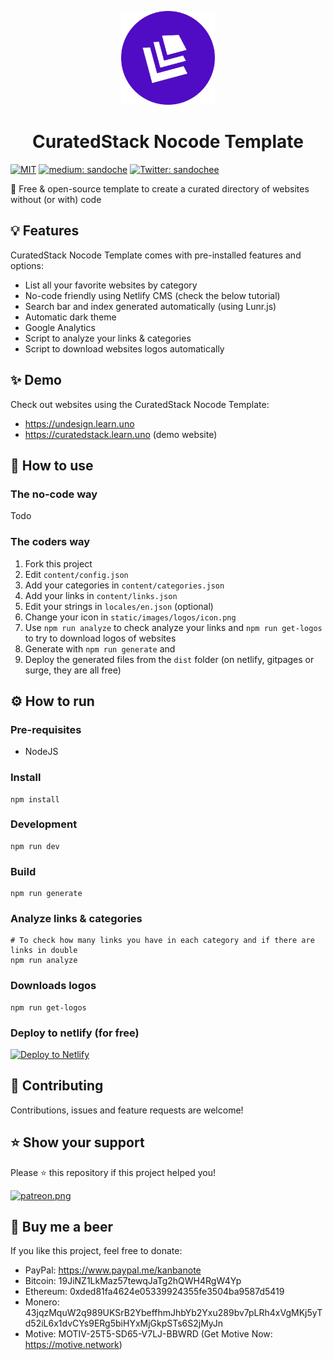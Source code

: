 <p align="center">
  <img src="/static/images/logos/icon.png" width="150">
</p>
<h1 align="center">CuratedStack Nocode Template</h1>
<p>
  <a href="/LICENSE"><img src="https://img.shields.io/github/license/mashape/apistatus.svg" alt="MIT"></a>
  <a href="https://medium.com/@sandoche" target="_blank"><img src="https://badgen.net/badge/icon/medium?icon=medium&label" alt="medium: sandoche"></a>
  <a href="https://twitter.com/sandochee">
    <img alt="Twitter: sandochee" src="https://img.shields.io/twitter/follow/sandochee.svg?style=social" target="_blank" />
  </a>
</p>

📑 Free & open-source template to create a curated directory of websites without (or with) code

## 💡 Features
CuratedStack Nocode Template comes with pre-installed features and options:
- List all your favorite websites by category
- No-code friendly using Netlify CMS (check the below tutorial)
- Search bar and index generated automatically (using Lunr.js)
- Automatic dark theme
- Google Analytics
- Script to analyze your links & categories
- Script to download websites logos automatically

## ✨ Demo
Check out websites using the CuratedStack Nocode Template:
- https://undesign.learn.uno
- https://curatedstack.learn.uno (demo website)

## 📖 How to use

### The no-code way

Todo

### The coders way

1. Fork this project
2. Edit `content/config.json`
3. Add your categories in `content/categories.json`
4. Add your links in `content/links.json`
5. Edit your strings in `locales/en.json` (optional)
6. Change your icon in `static/images/logos/icon.png`
7. Use `npm run analyze` to check analyze your links and `npm run get-logos` to try to download logos of websites
8. Generate with `npm run generate` and 
9. Deploy the generated files from the `dist` folder  (on netlify, gitpages or surge, they are all free)

## ⚙️ How to run

### Pre-requisites
- NodeJS

### Install
```
npm install
```

### Development
```
npm run dev
```

### Build
```
npm run generate
```

### Analyze links & categories
```
# To check how many links you have in each category and if there are links in double
npm run analyze
```

### Downloads logos
```
npm run get-logos
```

### Deploy to netlify (for free)
[![Deploy to Netlify](https://www.netlify.com/img/deploy/button.svg)](https://app.netlify.com/start/deploy?repository=https://github.com/sandoche/CuratedStack-nocode-template)

## 🤝 Contributing
Contributions, issues and feature requests are welcome!

## ⭐️ Show your support
Please ⭐️ this repository if this project helped you!

<a href="https://www.patreon.com/sandoche">[![patreon.png](https://c5.patreon.com/external/logo/become_a_patron_button.png)](https://www.patreon.com/sandoche)</a>

## 🍺 Buy me a beer 
If you like this project, feel free to donate:
* PayPal: https://www.paypal.me/kanbanote
* Bitcoin: 19JiNZ1LkMaz57tewqJaTg2hQWH4RgW4Yp
* Ethereum: 0xded81fa4624e05339924355fe3504ba9587d5419
* Monero: 43jqzMquW2q989UKSrB2YbeffhmJhbYb2Yxu289bv7pLRh4xVgMKj5yTd52iL6x1dvCYs9ERg5biHYxMjGkpSTs6S2jMyJn
* Motive: MOTIV-25T5-SD65-V7LJ-BBWRD (Get Motive Now: https://motive.network)
